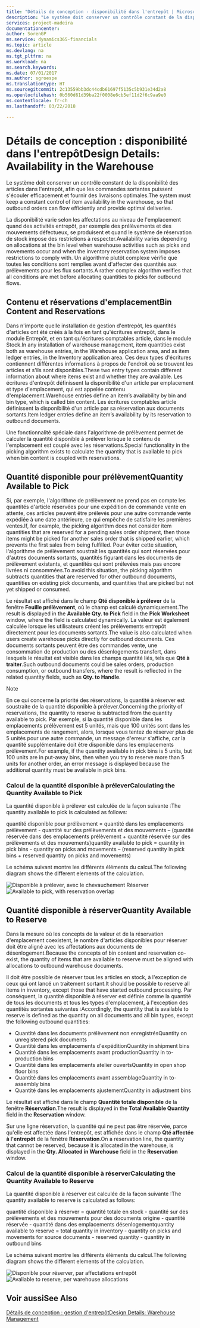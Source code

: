 ```yaml
---
title: "Détails de conception - disponibilité dans l'entrepôt | Microsoft Docs"
description: "Le système doit conserver un contrôle constant de la disponibilité des articles dans l'entrepôt, afin que les commandes sortantes puissent s'écouler efficacement et fournir des livraisons optimales."
services: project-madeira
documentationcenter: 
author: SorenGP
ms.service: dynamics365-financials
ms.topic: article
ms.devlang: na
ms.tgt_pltfrm: na
ms.workload: na
ms.search.keywords: 
ms.date: 07/01/2017
ms.author: sgroespe
ms.translationtype: HT
ms.sourcegitcommit: 2c13559bb3dc44cdb61697f5135c5b931e34d2a8
ms.openlocfilehash: 0b560d61d39ba22f0008e6cb5ef11d2f6c9aa9e0
ms.contentlocale: fr-ch
ms.lasthandoff: 03/22/2018

---
```

# <a name="design-details-availability-in-the-warehouse"></a><span data-ttu-id="d97d9-103">Détails de conception : disponibilité dans l'entrepôt</span><span class="sxs-lookup"><span data-stu-id="d97d9-103">Design Details: Availability in the Warehouse</span></span>
<span data-ttu-id="d97d9-104">Le système doit conserver un contrôle constant de la disponibilité des articles dans l'entrepôt, afin que les commandes sortantes puissent s'écouler efficacement et fournir des livraisons optimales.</span><span class="sxs-lookup"><span data-stu-id="d97d9-104">The system must keep a constant control of item availability in the warehouse, so that outbound orders can flow efficiently and provide optimal deliveries.</span></span>  

 <span data-ttu-id="d97d9-105">La disponibilité varie selon les affectations au niveau de l'emplacement quand des activités entrepôt, par exemple des prélèvements et des mouvements défectueux, se produisent et quand le système de réservation de stock impose des restrictions à respecter.</span><span class="sxs-lookup"><span data-stu-id="d97d9-105">Availability varies depending on allocations at the bin level when warehouse activities such as picks and movements occur and when the inventory reservation system imposes restrictions to comply with.</span></span> <span data-ttu-id="d97d9-106">Un algorithme plutôt complexe vérifie que toutes les conditions sont remplies avant d'affecter des quantités aux prélèvements pour les flux sortants.</span><span class="sxs-lookup"><span data-stu-id="d97d9-106">A rather complex algorithm verifies that all conditions are met before allocating quantities to picks for outbound flows.</span></span>  

## <a name="bin-content-and-reservations"></a><span data-ttu-id="d97d9-107">Contenu et réservations d'emplacement</span><span class="sxs-lookup"><span data-stu-id="d97d9-107">Bin Content and Reservations</span></span>  
 <span data-ttu-id="d97d9-108">Dans n'importe quelle installation de gestion d'entrepôt, les quantités d'articles ont été créés à la fois en tant qu'écritures entrepôt, dans le module Entrepôt, et en tant qu'écritures comptables article, dans le module Stock.</span><span class="sxs-lookup"><span data-stu-id="d97d9-108">In any installation of warehouse management, item quantities exist both as warehouse entries, in the Warehouse application area, and as item ledger entries, in the Inventory application area.</span></span> <span data-ttu-id="d97d9-109">Ces deux types d'écritures contiennent différentes informations à propos de l'endroit où se trouvent les articles et s'ils sont disponibles.</span><span class="sxs-lookup"><span data-stu-id="d97d9-109">These two entry types contain different information about where items exist and whether they are available.</span></span> <span data-ttu-id="d97d9-110">Les écritures d'entrepôt définissent la disponibilité d'un article par emplacement et type d'emplacement, qui est appelée contenu d'emplacement.</span><span class="sxs-lookup"><span data-stu-id="d97d9-110">Warehouse entries define an item’s availability by bin and bin type, which is called bin content.</span></span> <span data-ttu-id="d97d9-111">Les écritures comptables article définissent la disponibilité d'un article par sa réservation aux documents sortants.</span><span class="sxs-lookup"><span data-stu-id="d97d9-111">Item ledger entries define an item’s availability by its reservation to outbound documents.</span></span>  

 <span data-ttu-id="d97d9-112">Une fonctionnalité spéciale dans l'algorithme de prélèvement permet de calculer la quantité disponible à prélever lorsque le contenu de l'emplacement est couplé avec les réservations.</span><span class="sxs-lookup"><span data-stu-id="d97d9-112">Special functionality in the picking algorithm exists to calculate the quantity that is available to pick when bin content is coupled with reservations.</span></span>  

## <a name="quantity-available-to-pick"></a><span data-ttu-id="d97d9-113">Quantité disponible pour prélèvement</span><span class="sxs-lookup"><span data-stu-id="d97d9-113">Quantity Available to Pick</span></span>  
 <span data-ttu-id="d97d9-114">Si, par exemple, l'algorithme de prélèvement ne prend pas en compte les quantités d'article réservées pour une expédition de commande vente en attente, ces articles peuvent être prélevés pour une autre commande vente expédiée à une date antérieure, ce qui empêche de satisfaire les premières ventes.</span><span class="sxs-lookup"><span data-stu-id="d97d9-114">If, for example, the picking algorithm does not consider item quantities that are reserved for a pending sales order shipment, then those items might be picked for another sales order that is shipped earlier, which prevents the first sales from being fulfilled.</span></span> <span data-ttu-id="d97d9-115">Pour éviter cette situation, l'algorithme de prélèvement soustrait les quantités qui sont réservées pour d'autres documents sortants, quantités figurant dans les documents de prélèvement existants, et quantités qui sont prélevées mais pas encore livrées ni consommées.</span><span class="sxs-lookup"><span data-stu-id="d97d9-115">To avoid this situation, the picking algorithm subtracts quantities that are reserved for other outbound documents, quantities on existing pick documents, and quantities that are picked but not yet shipped or consumed.</span></span>  

 <span data-ttu-id="d97d9-116">Le résultat est affiché dans le champ **Qté disponible à prélever** de la fenêtre **Feuille prélèvement**, où le champ est calculé dynamiquement.</span><span class="sxs-lookup"><span data-stu-id="d97d9-116">The result is displayed in the **Available Qty. to Pick** field in the **Pick Worksheet** window, where the field is calculated dynamically.</span></span> <span data-ttu-id="d97d9-117">La valeur est également calculée lorsque les utilisateurs créent les prélèvements entrepôt directement pour les documents sortants.</span><span class="sxs-lookup"><span data-stu-id="d97d9-117">The value is also calculated when users create warehouse picks directly for outbound documents.</span></span> <span data-ttu-id="d97d9-118">Ces documents sortants peuvent être des commandes vente, une consommation de production ou des désenlogements transfert, dans lesquels le résultat est visible dans les champs quantité liés, tels que **Qté à traiter**.</span><span class="sxs-lookup"><span data-stu-id="d97d9-118">Such outbound documents could be sales orders, production consumption, or outbound transfers, where the result is reflected in the related quantity fields, such as **Qty. to Handle**.</span></span>  

> [!NOTE]  
>  <span data-ttu-id="d97d9-119">En ce qui concerne la priorité des réservations, la quantité à réserver est soustraite de la quantité disponible à prélever.</span><span class="sxs-lookup"><span data-stu-id="d97d9-119">Concerning the priority of reservations, the quantity to reserve is subtracted from the quantity available to pick.</span></span> <span data-ttu-id="d97d9-120">Par exemple, si la quantité disponible dans les emplacements prélèvement est 5 unités, mais que 100 unités sont dans les emplacements de rangement, alors, lorsque vous tentez de réserver plus de 5 unités pour une autre commande, un message d'erreur s'affiche, car la quantité supplémentaire doit être disponible dans les emplacements prélèvement.</span><span class="sxs-lookup"><span data-stu-id="d97d9-120">For example, if the quantity available in pick bins is 5 units, but 100 units are in put-away bins, then when you try to reserve more than 5 units for another order, an error message is displayed because the additional quantity must be available in pick bins.</span></span>  

### <a name="calculating-the-quantity-available-to-pick"></a><span data-ttu-id="d97d9-121">Calcul de la quantité disponible à prélever</span><span class="sxs-lookup"><span data-stu-id="d97d9-121">Calculating the Quantity Available to Pick</span></span>  
 <span data-ttu-id="d97d9-122">La quantité disponible à prélever est calculée de la façon suivante :</span><span class="sxs-lookup"><span data-stu-id="d97d9-122">The quantity available to pick is calculated as follows:</span></span>  

 <span data-ttu-id="d97d9-123">quantité disponible pour prélèvement = quantité dans les emplacements prélèvement - quantité sur des prélèvements et des mouvements – (quantité réservée dans des emplacements prélèvement + quantité réservée sur des prélèvements et des mouvements)</span><span class="sxs-lookup"><span data-stu-id="d97d9-123">quantity available to pick = quantity in pick bins - quantity on picks and movements – (reserved quantity in pick bins + reserved quantity on picks and movements)</span></span>  

 <span data-ttu-id="d97d9-124">Le schéma suivant montre les différents éléments du calcul.</span><span class="sxs-lookup"><span data-stu-id="d97d9-124">The following diagram shows the different elements of the calculation.</span></span>  

 <span data-ttu-id="d97d9-125">![Disponible à prélever, avec le chevauchement Réserver](media/design_details_warehouse_management_availability_2.png "design_details_warehouse_management_availability_2")</span><span class="sxs-lookup"><span data-stu-id="d97d9-125">![Available to pick, with reservation overlap](media/design_details_warehouse_management_availability_2.png "design_details_warehouse_management_availability_2")</span></span>  

## <a name="quantity-available-to-reserve"></a><span data-ttu-id="d97d9-126">Quantité disponible à réserver</span><span class="sxs-lookup"><span data-stu-id="d97d9-126">Quantity Available to Reserve</span></span>  
 <span data-ttu-id="d97d9-127">Dans la mesure où les concepts de la valeur et de la réservation d'emplacement coexistent, le nombre d'articles disponibles pour réserver doit être aligné avec les affectations aux documents de désenlogement.</span><span class="sxs-lookup"><span data-stu-id="d97d9-127">Because the concepts of bin content and reservation co-exist, the quantity of items that are available to reserve must be aligned with allocations to outbound warehouse documents.</span></span>  

 <span data-ttu-id="d97d9-128">Il doit être possible de réserver tous les articles en stock, à l'exception de ceux qui ont lancé un traitement sortant.</span><span class="sxs-lookup"><span data-stu-id="d97d9-128">It should be possible to reserve all items in inventory, except those that have started outbound processing.</span></span> <span data-ttu-id="d97d9-129">Par conséquent, la quantité disponible à réserver est définie comme la quantité de tous les documents et tous les types d'emplacement, à l'exception des quantités sortantes suivantes :</span><span class="sxs-lookup"><span data-stu-id="d97d9-129">Accordingly, the quantity that is available to reserve is defined as the quantity on all documents and all bin types, except the following outbound quantities:</span></span>  

-   <span data-ttu-id="d97d9-130">Quantité dans les documents prélèvement non enregistrés</span><span class="sxs-lookup"><span data-stu-id="d97d9-130">Quantity on unregistered pick documents</span></span>  
-   <span data-ttu-id="d97d9-131">Quantité dans les emplacements d'expédition</span><span class="sxs-lookup"><span data-stu-id="d97d9-131">Quantity in shipment bins</span></span>  
-   <span data-ttu-id="d97d9-132">Quantité dans les emplacements avant production</span><span class="sxs-lookup"><span data-stu-id="d97d9-132">Quantity in to-production bins</span></span>  
-   <span data-ttu-id="d97d9-133">Quantité dans les emplacements atelier ouverts</span><span class="sxs-lookup"><span data-stu-id="d97d9-133">Quantity in open shop floor bins</span></span>  
-   <span data-ttu-id="d97d9-134">Quantité dans les emplacements avant assemblage</span><span class="sxs-lookup"><span data-stu-id="d97d9-134">Quantity in to-assembly bins</span></span>  
-   <span data-ttu-id="d97d9-135">Quantité dans les emplacements ajustement</span><span class="sxs-lookup"><span data-stu-id="d97d9-135">Quantity in adjustment bins</span></span>  

 <span data-ttu-id="d97d9-136">Le résultat est affiché dans le champ **Quantité totale disponible** de la fenêtre **Réservation**.</span><span class="sxs-lookup"><span data-stu-id="d97d9-136">The result is displayed in the **Total Available Quantity** field in the **Reservation** window.</span></span>  

 <span data-ttu-id="d97d9-137">Sur une ligne réservation, la quantité qui ne peut pas être réservée, parce qu'elle est affectée dans l'entrepôt, est affichée dans le champ **Qté affectée à l'entrepôt** de la fenêtre **Réservation**.</span><span class="sxs-lookup"><span data-stu-id="d97d9-137">On a reservation line, the quantity that cannot be reserved, because it is allocated in the warehouse, is displayed in the **Qty. Allocated in Warehouse** field in the **Reservation** window.</span></span>  

### <a name="calculating-the-quantity-available-to-reserve"></a><span data-ttu-id="d97d9-138">Calcul de la quantité disponible à réserver</span><span class="sxs-lookup"><span data-stu-id="d97d9-138">Calculating the Quantity Available to Reserve</span></span>  
 <span data-ttu-id="d97d9-139">La quantité disponible à réserver est calculée de la façon suivante :</span><span class="sxs-lookup"><span data-stu-id="d97d9-139">The quantity available to reserve is calculated as follows:</span></span>  

 <span data-ttu-id="d97d9-140">quantité disponible à réserver = quantité totale en stock - quantité sur des prélèvements et des mouvements pour des documents origine - quantité réservée - quantité dans des emplacements désenlogement</span><span class="sxs-lookup"><span data-stu-id="d97d9-140">quantity available to reserve = total quantity in inventory - quantity on picks and movements for source documents - reserved quantity - quantity in outbound bins</span></span>  

 <span data-ttu-id="d97d9-141">Le schéma suivant montre les différents éléments du calcul.</span><span class="sxs-lookup"><span data-stu-id="d97d9-141">The following diagram shows the different elements of the calculation.</span></span>  

 <span data-ttu-id="d97d9-142">![Disponible pour réserver, par affectations entrepôt](media/design_details_warehouse_management_availability_3.png "design_details_warehouse_management_availability_3")</span><span class="sxs-lookup"><span data-stu-id="d97d9-142">![Avaliable to reserve, per warehouse allocations](media/design_details_warehouse_management_availability_3.png "design_details_warehouse_management_availability_3")</span></span>  

## <a name="see-also"></a><span data-ttu-id="d97d9-143">Voir aussi</span><span class="sxs-lookup"><span data-stu-id="d97d9-143">See Also</span></span>  
 [<span data-ttu-id="d97d9-144">Détails de conception : gestion d'entrepôt</span><span class="sxs-lookup"><span data-stu-id="d97d9-144">Design Details: Warehouse Management</span></span>](design-details-warehouse-management.md)

